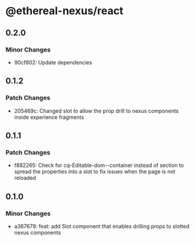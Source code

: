 # @ethereal-nexus/react

## 0.2.0

### Minor Changes

- 90cf802: Update dependencies

## 0.1.2

### Patch Changes

- 205469c: Changed slot to allow the prop drill to nexus components inside experience fragments

## 0.1.1

### Patch Changes

- f882265: Check for cq-Editable-dom--container instead of section to spread the properties into a slot to fix issues when the page is not reloaded

## 0.1.0

### Minor Changes

- a367679: feat: add Slot component that enables drilling props to slotted nexus components
